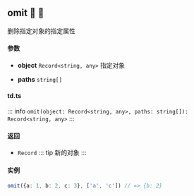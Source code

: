 ## omit :tada: :100: 
删除指定对象的指定属性
#### 参数 
- **object** `Record<string, any>` 指定对象
 
- **paths** `string[]`  
#### td.ts
::: info
`omit(object: Record<string, any>, paths: string[]): Record<string, any>`
:::
#### 返回 
- `Record` 
::: tip
新的对象
:::
#### 实例 
```ts
omit({a: 1, b: 2, c: 3}, ['a', 'c']) // => {b: 2}
```
